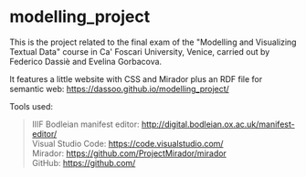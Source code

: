 # modelling_project

This is the project related to the final exam of the "Modelling and Visualizing Textual Data" course in Ca' Foscari University, Venice, carried out by Federico Dassiè and Evelina Gorbacova.

It features a little website with CSS and Mirador plus an RDF file for semantic web: https://dassoo.github.io/modelling_project/

Tools used: 
  > IIIF Bodleian manifest editor: http://digital.bodleian.ox.ac.uk/manifest-editor/ <br />
  > Visual Studio Code: https://code.visualstudio.com/ <br />
  > Mirador: https://github.com/ProjectMirador/mirador <br />
  > GitHub: https://github.com/ <br />
